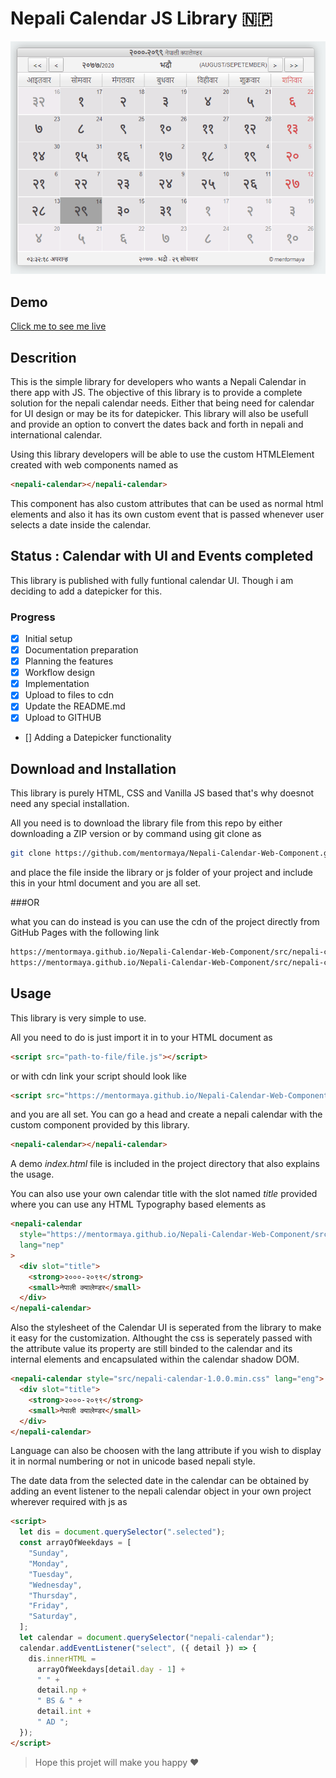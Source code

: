 # Nepali Calendar JS Library :nepal:

![Nepali Calendar](Snips/Calendar.png)

## Demo

[Click me to see me live](https://mentormaya.github.io/Nepali-Calendar-Web-Component/)

## Descrition

This is the simple library for developers who wants a Nepali Calendar in there app with JS. The objective of this library is to provide a complete solution for the nepali calendar needs. Either that being need for calendar for UI design or may be its for datepicker. This library will also be usefull and provide an option to convert the dates back and forth in nepali and international calendar.

Using this library developers will be able to use the custom HTMLElement created with web components named as

```html
<nepali-calendar></nepali-calendar>
```

This component has also custom attributes that can be used as normal html elements and also it has its own custom event that is passed whenever user selects a date inside the calendar.

## Status : Calendar with UI and Events completed

This library is published with fully funtional calendar UI. Though i am deciding to add a datepicker for this.

### Progress

- [x] Initial setup
- [x] Documentation preparation
- [x] Planning the features
- [x] Workflow design
- [x] Implementation
- [x] Upload to files to cdn
- [x] Update the README.md
- [x] Upload to GITHUB
- [] Adding a Datepicker functionality

## Download and Installation

This library is purely HTML, CSS and Vanilla JS based that's why doesnot need any special installation.

All you need is to download the library file from this repo by either downloading a ZIP version or by command using git clone as

```bash
git clone https://github.com/mentormaya/Nepali-Calendar-Web-Component.git
```

and place the file inside the library or js folder of your project and include this in your html document and you are all set.

###OR

what you can do instead is you can use the cdn of the project directly from GitHub Pages with the following link

```bash
https://mentormaya.github.io/Nepali-Calendar-Web-Component/src/nepali-calendar-1.0.0.min.css
https://mentormaya.github.io/Nepali-Calendar-Web-Component/src/nepali-calendar-web-component.min.js
```

## Usage

This library is very simple to use.

All you need to do is just import it in to your HTML document as

```html
<script src="path-to-file/file.js"></script>
```

or with cdn link your script should look like

```html
<script src="https://mentormaya.github.io/Nepali-Calendar-Web-Component/src/nepali-calendar-web-component.min.js"></script>
```

and you are all set. You can go a head and create a nepali calendar with the custom component provided by this library.

```html
<nepali-calendar></nepali-calendar>
```

A demo _index.html_ file is included in the project directory that also explains the usage.

You can also use your own calendar title with the slot named _title_ provided where you can use any HTML Typography based elements as

```html
<nepali-calendar
  style="https://mentormaya.github.io/Nepali-Calendar-Web-Component/src/nepali-calendar-1.0.0.min.css"
  lang="nep"
>
  <div slot="title">
    <strong>२०००-२०९९</strong>
    <small>नेपाली क्यालेण्डर</small>
  </div>
</nepali-calendar>
```

Also the stylesheet of the Calendar UI is seperated from the library to make it easy for the customization. Althought the css is seperately passed with the attribute value its property are still binded to the calendar and its internal elements and encapsulated within the calendar shadow DOM.

```html
<nepali-calendar style="src/nepali-calendar-1.0.0.min.css" lang="eng">
  <div slot="title">
    <strong>२०००-२०९९</strong>
    <small>नेपाली क्यालेण्डर</small>
  </div>
</nepali-calendar>
```

Language can also be choosen with the lang attribute if you wish to display it in normal numbering or not in unicode based nepali style.

The date data from the selected date in the calendar can be obtained by adding an event listener to the nepali calendar object in your own project wherever required with js as

```html
<script>
  let dis = document.querySelector(".selected");
  const arrayOfWeekdays = [
    "Sunday",
    "Monday",
    "Tuesday",
    "Wednesday",
    "Thursday",
    "Friday",
    "Saturday",
  ];
  let calendar = document.querySelector("nepali-calendar");
  calendar.addEventListener("select", ({ detail }) => {
    dis.innerHTML =
      arrayOfWeekdays[detail.day - 1] +
      " " +
      detail.np +
      " BS & " +
      detail.int +
      " AD ";
  });
</script>
```

> Hope this projet will make you happy &hearts;
